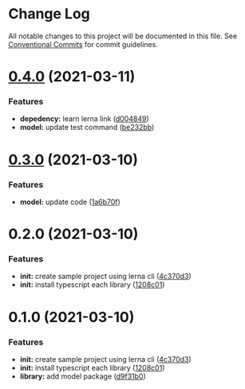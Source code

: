 # Change Log

All notable changes to this project will be documented in this file.
See [Conventional Commits](https://conventionalcommits.org) for commit guidelines.

# [0.4.0](https://github.com/irfanandriansyah1997/lerna/compare/@irfanandriansyah1997/model@0.3.0...@irfanandriansyah1997/model@0.4.0) (2021-03-11)


### Features

* **depedency:** learn lerna link ([d004849](https://github.com/irfanandriansyah1997/lerna/commit/d0048496e8689207d809e5a407818af76d274237))
* **model:** update test command ([be232bb](https://github.com/irfanandriansyah1997/lerna/commit/be232bb81c3f2eb990f56533960d3ca28fae9436))





# [0.3.0](https://github.com/irfanandriansyah1997/lerna/compare/@irfanandriansyah1997/model@0.2.0...@irfanandriansyah1997/model@0.3.0) (2021-03-10)


### Features

* **model:** update code ([1a6b70f](https://github.com/irfanandriansyah1997/lerna/commit/1a6b70fa6d450fec18a7f875d7c70f8ed0a2ce42))





# 0.2.0 (2021-03-10)


### Features

* **init:** create sample project using lerna cli ([4c370d3](https://github.com/irfanandriansyah1997/lerna/commit/4c370d31166b951eaf7fa6b000795482a902865d))
* **init:** install typescript each library ([1208c01](https://github.com/irfanandriansyah1997/lerna/commit/1208c01fdb408b15a729b28acecd6fdf6196c635))





# 0.1.0 (2021-03-10)


### Features

* **init:** create sample project using lerna cli ([4c370d3](https://github.com/irfanandriansyah1997/lerna/commit/4c370d31166b951eaf7fa6b000795482a902865d))
* **init:** install typescript each library ([1208c01](https://github.com/irfanandriansyah1997/lerna/commit/1208c01fdb408b15a729b28acecd6fdf6196c635))
* **library:** add model package ([d9f31b0](https://github.com/irfanandriansyah1997/lerna/commit/d9f31b0d90d274f91658b1ab2af7b429dfa35e75))
